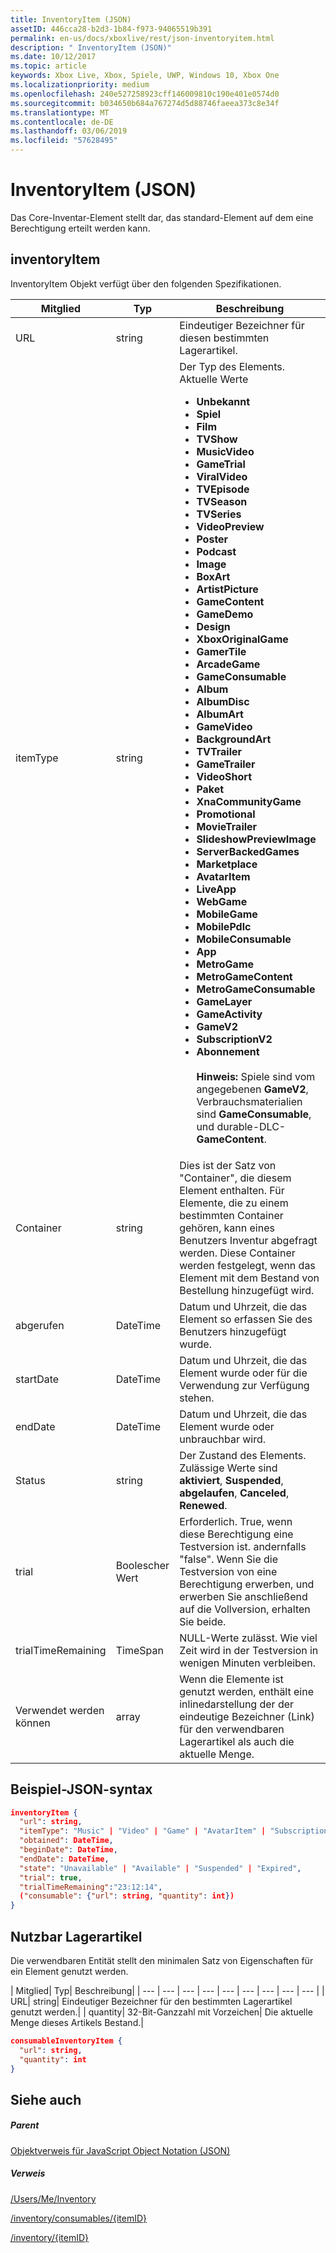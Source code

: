 ```yaml
---
title: InventoryItem (JSON)
assetID: 446cca28-b2d3-1b84-f973-94065519b391
permalink: en-us/docs/xboxlive/rest/json-inventoryitem.html
description: " InventoryItem (JSON)"
ms.date: 10/12/2017
ms.topic: article
keywords: Xbox Live, Xbox, Spiele, UWP, Windows 10, Xbox One
ms.localizationpriority: medium
ms.openlocfilehash: 240e527258923cff146009810c190e401e0574d0
ms.sourcegitcommit: b034650b684a767274d5d88746faeea373c8e34f
ms.translationtype: MT
ms.contentlocale: de-DE
ms.lasthandoff: 03/06/2019
ms.locfileid: "57628495"
---
```

# <a name="inventoryitem-json"></a>InventoryItem (JSON)
Das Core-Inventar-Element stellt dar, das standard-Element auf dem eine Berechtigung erteilt werden kann.
<a id="ID4EN"></a>


## <a name="inventoryitem"></a>inventoryItem

InventoryItem Objekt verfügt über den folgenden Spezifikationen.

| Mitglied| Typ| Beschreibung|
| --- | --- | --- |
| URL| string| Eindeutiger Bezeichner für diesen bestimmten Lagerartikel.|
| itemType| string| Der Typ des Elements. Aktuelle Werte <ul><li><b>Unbekannt</b></li><li><b>Spiel</b></li><li><b>Film</b></li><li> <b>TVShow</b></li><li><b>MusicVideo</b></li><li><b>GameTrial</b></li><li><b>ViralVideo</b></li><li><b>TVEpisode</b></li><li><b>TVSeason</b></li><li><b>TVSeries</b></li><li><b>VideoPreview</b></li><li><b>Poster</b></li><li><b>Podcast</b></li><li><b>Image</b></li><li><b>BoxArt</b></li><li><b>ArtistPicture</b></li><li><b>GameContent</b></li><li><b>GameDemo</b></li><li><b>Design</b></li><li><b>XboxOriginalGame</b></li><li><b>GamerTile</b></li><li><b>ArcadeGame</b></li><li><b>GameConsumable</b></li><li><b>Album</b></li><li><b>AlbumDisc</b></li><li><b>AlbumArt</b></li><li><b>GameVideo</b></li><li><b>BackgroundArt</b></li><li><b>TVTrailer</b></li><li><b>GameTrailer</b></li><li><b>VideoShort</b></li><li><b>Paket</b></li><li><b>XnaCommunityGame</b></li><li><b>Promotional</b></li><li><b>MovieTrailer</b></li><li><b>SlideshowPreviewImage</b></li><li><b>ServerBackedGames</b></li><li><b>Marketplace</b></li><li><b>AvatarItem</b></li><li><b>LiveApp</b></li><li><b>WebGame</b></li><li><b>MobileGame</b></li><li><b>MobilePdlc</b></li><li><b>MobileConsumable</b></li><li><b>App</b></li><li><b>MetroGame</b></li><li><b>MetroGameContent</b></li><li><b>MetroGameConsumable</b></li><li><b>GameLayer</b></li><li><b>GameActivity</b></li><li><b>GameV2</b></li><li><b>SubscriptionV2</b></li><li><b>Abonnement</b><br/><br/> **Hinweis:** Spiele sind vom angegebenen **GameV2**, Verbrauchsmaterialien sind **GameConsumable**, und durable-DLC- **GameContent**. |
  | Container | string | Dies ist der Satz von "Container", die diesem Element enthalten. Für Elemente, die zu einem bestimmten Container gehören, kann eines Benutzers Inventur abgefragt werden. Diese Container werden festgelegt, wenn das Element mit dem Bestand von Bestellung hinzugefügt wird. |
  | abgerufen | DateTime | Datum und Uhrzeit, die das Element so erfassen Sie des Benutzers hinzugefügt wurde. |
  | startDate | DateTime | Datum und Uhrzeit, die das Element wurde oder für die Verwendung zur Verfügung stehen. |
  | endDate | DateTime | Datum und Uhrzeit, die das Element wurde oder unbrauchbar wird. |
  | Status | string | Der Zustand des Elements. Zulässige Werte sind **aktiviert**, **Suspended**, **abgelaufen**, **Canceled**, **Renewed**.  |
  | trial | Boolescher Wert | Erforderlich. True, wenn diese Berechtigung eine Testversion ist. andernfalls "false". Wenn Sie die Testversion von eine Berechtigung erwerben, und erwerben Sie anschließend auf die Vollversion, erhalten Sie beide. |
  | trialTimeRemaining | TimeSpan | NULL-Werte zulässt. Wie viel Zeit wird in der Testversion in wenigen Minuten verbleiben. |
  | Verwendet werden können | array | Wenn die Elemente ist genutzt werden, enthält eine inlinedarstellung der der eindeutige Bezeichner (Link) für den verwendbaren Lagerartikel als auch die aktuelle Menge. |

<a id="ID4EMAAC"></a>


## <a name="sample-json-syntax"></a>Beispiel-JSON-syntax


```json
inventoryItem {
  "url": string,
  "itemType": "Music" | "Video" | "Game" | "AvatarItem" | "Subscription" | "DLC" | "Consumable" | ...,
  "obtained": DateTime,
  "beginDate": DateTime,
  "endDate": DateTime,
  "state": "Unavailable" | "Available" | "Suspended" | "Expired",
  "trial": true,
  "trialTimeRemaining":"23:12:14",
  ("consumable": {"url": string, "quantity": int})
}

```


<a id="ID4EVAAC"></a>


## <a name="consumable-inventory-item"></a>Nutzbar Lagerartikel

Die verwendbaren Entität stellt den minimalen Satz von Eigenschaften für ein Element genutzt werden.

| Mitglied| Typ| Beschreibung|
| --- | --- | --- | --- | --- | --- | --- | --- | --- |
| URL| string| Eindeutiger Bezeichner für den bestimmten Lagerartikel genutzt werden.|
| quantity| 32-Bit-Ganzzahl mit Vorzeichen| Die aktuelle Menge dieses Artikels Bestand.|


```json
consumableInventoryItem {
  "url": string,
  "quantity": int
}

```


<a id="ID4E4BAC"></a>


## <a name="see-also"></a>Siehe auch

<a id="ID4E6BAC"></a>


##### <a name="parent"></a>Parent

[Objektverweis für JavaScript Object Notation (JSON)](atoc-xboxlivews-reference-json.md)


<a id="ID4EJCAC"></a>


##### <a name="reference"></a>Verweis

[/Users/Me/Inventory](../uri/marketplace/uri-inventory.md)

 [/inventory/consumables/{itemID}](../uri/marketplace/uri-inventoryconsumablesitemurl.md)

 [/inventory/{itemID}](../uri/marketplace/uri-inventoryitemurl.md)

